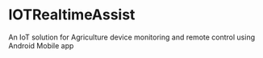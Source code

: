 # IOTRealtimeAssist
An IoT solution for Agriculture device monitoring and remote control using Android Mobile app

